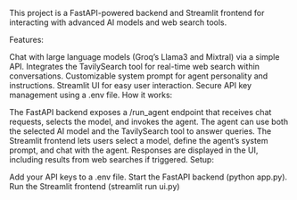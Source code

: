 This project is a FastAPI-powered backend and Streamlit frontend for interacting with advanced AI models and web search tools.

Features:

Chat with large language models (Groq’s Llama3 and Mixtral) via a simple API.
Integrates the TavilySearch tool for real-time web search within conversations.
Customizable system prompt for agent personality and instructions.
Streamlit UI for easy user interaction.
Secure API key management using a .env file.
How it works:

The FastAPI backend exposes a /run_agent endpoint that receives chat requests, selects the model, and invokes the agent.
The agent can use both the selected AI model and the TavilySearch tool to answer queries.
The Streamlit frontend lets users select a model, define the agent’s system prompt, and chat with the agent.
Responses are displayed in the UI, including results from web searches if triggered.
Setup:

Add your API keys to a .env file.
Start the FastAPI backend (python app.py).
Run the Streamlit frontend (streamlit run ui.py)
